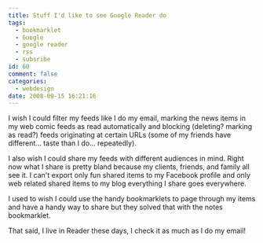 ```yaml
---
title: Stuff I'd like to see Google Reader do
tags:
  - bookmarklet
  - Google
  - google reader
  - rss
  - subsribe
id: 60
comment: false
categories:
  - webdesign
date: 2008-09-15 16:21:16
---
```


I wish I could filter my feeds like I do my email, marking the news items in my web comic feeds as read automatically and blocking (deleting? marking as read?) feeds originating at certain URLs (some of my friends have different... taste than I do... repeatedly).

I also wish I could share my feeds with different audiences in mind.  Right now what I share is pretty bland because my clients, friends, and family all see it.  I can't export only fun shared items to my Facebook profile and only web related shared items to my blog everything I share goes everywhere.

I used to wish I could use the handy bookmarklets to page through my items and have a handy way to share but they solved that with the notes bookmarklet.

That said, I live in Reader these days, I check it as much as I do my email!